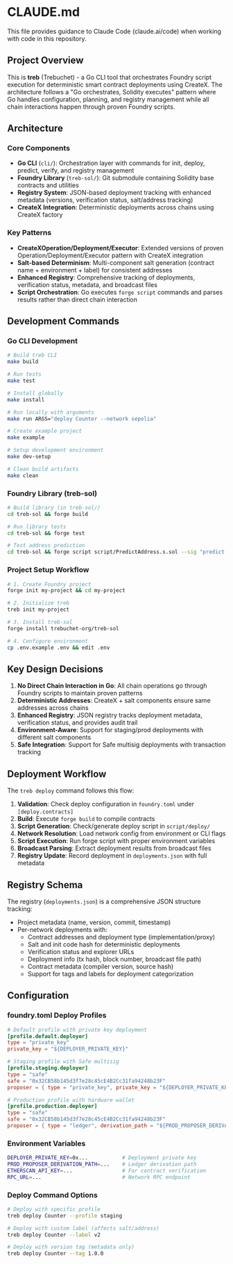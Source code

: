 # CLAUDE.md

This file provides guidance to Claude Code (claude.ai/code) when working with code in this repository.

## Project Overview

This is **treb** (Trebuchet) - a Go CLI tool that orchestrates Foundry script execution for deterministic smart contract deployments using CreateX. The architecture follows a "Go orchestrates, Solidity executes" pattern where Go handles configuration, planning, and registry management while all chain interactions happen through proven Foundry scripts.

## Architecture

### Core Components
- **Go CLI** (`cli/`): Orchestration layer with commands for init, deploy, predict, verify, and registry management
- **Foundry Library** (`treb-sol/`): Git submodule containing Solidity base contracts and utilities
- **Registry System**: JSON-based deployment tracking with enhanced metadata (versions, verification status, salt/address tracking)
- **CreateX Integration**: Deterministic deployments across chains using CreateX factory

### Key Patterns
- **CreateXOperation/Deployment/Executor**: Extended versions of proven Operation/Deployment/Executor pattern with CreateX integration
- **Salt-based Determinism**: Multi-component salt generation (contract name + environment + label) for consistent addresses
- **Enhanced Registry**: Comprehensive tracking of deployments, verification status, metadata, and broadcast files
- **Script Orchestration**: Go executes `forge script` commands and parses results rather than direct chain interaction

## Development Commands

### Go CLI Development
```bash
# Build treb CLI
make build

# Run tests
make test

# Install globally  
make install

# Run locally with arguments
make run ARGS="deploy Counter --network sepolia"

# Create example project
make example

# Setup development environment
make dev-setup

# Clean build artifacts
make clean
```

### Foundry Library (treb-sol)
```bash
# Build library (in treb-sol/)
cd treb-sol && forge build

# Run library tests
cd treb-sol && forge test

# Test address prediction
cd treb-sol && forge script script/PredictAddress.s.sol --sig "predict(string,string)" "MyContract" "staging"
```

### Project Setup Workflow
```bash
# 1. Create Foundry project
forge init my-project && cd my-project

# 2. Initialize treb
treb init my-project  

# 3. Install treb-sol
forge install trebuchet-org/treb-sol

# 4. Configure environment
cp .env.example .env && edit .env
```

## Key Design Decisions

1. **No Direct Chain Interaction in Go**: All chain operations go through Foundry scripts to maintain proven patterns
2. **Deterministic Addresses**: CreateX + salt components ensure same addresses across chains
3. **Enhanced Registry**: JSON registry tracks deployment metadata, verification status, and provides audit trail
4. **Environment-Aware**: Support for staging/prod deployments with different salt components
5. **Safe Integration**: Support for Safe multisig deployments with transaction tracking

## Deployment Workflow

The `treb deploy` command follows this flow:

1. **Validation**: Check deploy configuration in `foundry.toml` under `[deploy.contracts]`
2. **Build**: Execute `forge build` to compile contracts
3. **Script Generation**: Check/generate deploy script in `script/deploy/`
4. **Network Resolution**: Load network config from environment or CLI flags
5. **Script Execution**: Run forge script with proper environment variables
6. **Broadcast Parsing**: Extract deployment results from broadcast files
7. **Registry Update**: Record deployment in `deployments.json` with full metadata

## Registry Schema

The registry (`deployments.json`) is a comprehensive JSON structure tracking:
- Project metadata (name, version, commit, timestamp)
- Per-network deployments with:
  - Contract addresses and deployment type (implementation/proxy)
  - Salt and init code hash for deterministic deployments
  - Verification status and explorer URLs
  - Deployment info (tx hash, block number, broadcast file path)
  - Contract metadata (compiler version, source hash)
  - Support for tags and labels for deployment categorization

## Configuration

### foundry.toml Deploy Profiles
```toml
# Default profile with private key deployment
[profile.default.deployer]
type = "private_key"
private_key = "${DEPLOYER_PRIVATE_KEY}"

# Staging profile with Safe multisig
[profile.staging.deployer]
type = "safe"
safe = "0x32CB58b145d3f7e28c45cE4B2Cc31fa94248b23F"
proposer = { type = "private_key", private_key = "${DEPLOYER_PRIVATE_KEY}" }

# Production profile with hardware wallet
[profile.production.deployer]
type = "safe"
safe = "0x32CB58b145d3f7e28c45cE4B2Cc31fa94248b23F"
proposer = { type = "ledger", derivation_path = "${PROD_PROPOSER_DERIVATION_PATH}" }
```

### Environment Variables
```bash
DEPLOYER_PRIVATE_KEY=0x...           # Deployment private key
PROD_PROPOSER_DERIVATION_PATH=...    # Ledger derivation path
ETHERSCAN_API_KEY=...                # For contract verification
RPC_URL=...                          # Network RPC endpoint
```

### Deploy Command Options
```bash
# Deploy with specific profile
treb deploy Counter --profile staging

# Deploy with custom label (affects salt/address)
treb deploy Counter --label v2

# Deploy with version tag (metadata only)
treb deploy Counter --tag 1.0.0
```